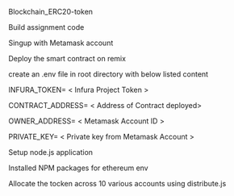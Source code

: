 Blockchain_ERC20-token

Build assignment code

Singup with Metamask account

Deploy the smart contract on remix

create an .env file in root directory with below listed content

INFURA_TOKEN= < Infura Project Token >

CONTRACT_ADDRESS= < Address of Contract deployed>

OWNER_ADDRESS= < Metamask Account ID >

PRIVATE_KEY= < Private key from Metamask Account >

Setup node.js application

Installed NPM packages for ethereum env

Allocate the tocken across 10 various accounts using distribute.js